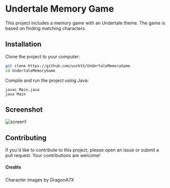 # Undertale Memory Game

This project includes a memory game with an Undertale theme. The game is based on finding matching characters.

## Installation

Clone the project to your computer:

```bash
git clone https://github.com/uurktk/UndertaleMemoryGame
cd UndertaleMemoryGame
```
Compile and run the project using Java:
```
javac Main.java
java Main
```
## Screenshot
![screen1](https://github.com/uurktk/UndertaleMemoryGame/assets/111447584/f18fdd7d-2c10-40b9-86c6-d7befddd0fa6)

## Contributing
If you'd like to contribute to this project, please open an issue or submit a pull request. Your contributions are welcome!

##### Credits
Character images by DragonA7X
